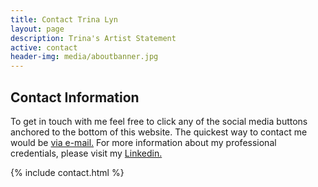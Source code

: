 ```yaml
---
title: Contact Trina Lyn
layout: page
description: Trina's Artist Statement
active: contact
header-img: media/aboutbanner.jpg
---
```


## Contact Information
To get in touch with me feel free to click any of the social media buttons anchored to the bottom of this website. The quickest way to contact me would be <a href="mailto:trinaisartsy@gmail.com">via e-mail.</a> For more information about my professional credentials, please visit my <a href="https://www.linkedin.com/in/trinalyn/"> Linkedin.</a><br />

{% include contact.html %}